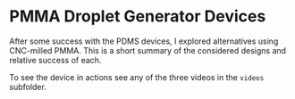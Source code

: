 # PMMA Droplet Generator Devices

After some success with the PDMS devices, I explored alternatives using CNC-milled PMMA. This is a short summary of the considered designs and relative success of each.

To see the device in actions see any of the three videos in the `videos` subfolder.